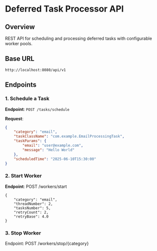 # Deferred Task Processor API

## Overview
REST API for scheduling and processing deferred tasks with configurable worker pools.

## Base URL
`http://localhost:8080/api/v1`

## Endpoints

### 1. Schedule a Task

**Endpoint**: `POST /tasks/schedule`

**Request**:
```json
{
    "category": "email",
    "taskClassName": "com.example.EmailProcessingTask",
    "taskParams": {
        "email": "user@example.com",
        "message": "Hello World"
    },
    "scheduledTime": "2025-06-10T15:30:00"
}
```
### 2. Start Worker
**Endpoint**: POST /workers/start
```
{
    "category": "email",
    "threadNumber": 2,
    "tasksNumber": 5,
    "retryCount": 2,
    "retryBase": 4.0
}
```
### 3. Stop Worker
Endpoint: POST /workers/stop/{category}
